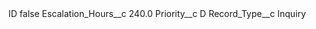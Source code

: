 <?xml version="1.0" encoding="UTF-8"?>
<CustomMetadata xmlns="http://soap.sforce.com/2006/04/metadata" xmlns:xsi="http://www.w3.org/2001/XMLSchema-instance" xmlns:xsd="http://www.w3.org/2001/XMLSchema">
    <label>ID</label>
    <protected>false</protected>
    <values>
        <field>Escalation_Hours__c</field>
        <value xsi:type="xsd:double">240.0</value>
    </values>
    <values>
        <field>Priority__c</field>
        <value xsi:type="xsd:string">D</value>
    </values>
    <values>
        <field>Record_Type__c</field>
        <value xsi:type="xsd:string">Inquiry</value>
    </values>
</CustomMetadata>
